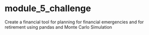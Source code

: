 # module_5_challenge
Create a financial tool for planning for financial emergencies and for retirement using pandas and Monte Carlo Simulation
